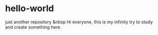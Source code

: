 # hello-world
just another repository
&nbsp Hi everyone, this is my infinity try to study and create something here.

